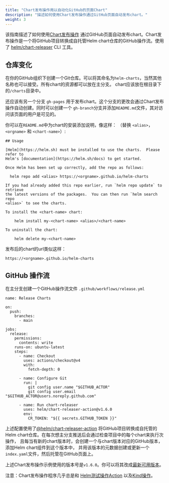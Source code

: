```yaml
---
title: "Chart发布操作用以自动化GitHub的页面Chart"
description: "描述如何使用Chart发布操作通过GitHub页面自动发布chart。"
weight: 3
---
```


该指南描述了如何使用[Chart发布操作](https://github.com/marketplace/actions/helm-chart-releaser)
通过GitHub页面自动发布chart。Chart发布操作是一个将GitHub项目转换成自托管Helm chart仓库的GitHub操作流。使用了
[helm/chart-releaser](https://github.com/helm/chart-releaser) CLI 工具。

## 仓库变化

在你的GitHub组织下创建一个Git仓库。可以将其命名为`helm-charts`，当然其他名称也可以接受。所有chart的资源都可以放在主分支。
chart应该放在根目录下的`/charts`目录中。

还应该有另一个分支 `gh-pages` 用于发布chart。这个分支的更改会通过Chart发布操作自动创建。同时可以创建一个
`gh-branch`分支并添加`README.md`文件，其对访问该页面的用户是可见的。

你可以在`README.md`中为chart的安装添加说明，像这样：
（替换 `<alias>`， `<orgname>` 和 `<chart-name>`）:

```text
## Usage

[Helm](https://helm.sh) must be installed to use the charts.  Please refer to
Helm's [documentation](https://helm.sh/docs) to get started.

Once Helm has been set up correctly, add the repo as follows:

  helm repo add <alias> https://<orgname>.github.io/helm-charts

If you had already added this repo earlier, run `helm repo update` to retrieve
the latest versions of the packages.  You can then run `helm search repo
<alias>` to see the charts.

To install the <chart-name> chart:

    helm install my-<chart-name> <alias>/<chart-name>

To uninstall the chart:

    helm delete my-<chart-name>
```

发布后的chart的url类似这样：

`https://<orgname>.github.io/helm-charts`

## GitHub 操作流

在主分支创建一个GitHub操作流文件 `.github/workflows/release.yml`

```text
name: Release Charts

on:
  push:
    branches:
      - main

jobs:
  release:
    permissions:
      contents: write
    runs-on: ubuntu-latest
    steps:
      - name: Checkout
        uses: actions/checkout@v4
        with:
          fetch-depth: 0

      - name: Configure Git
        run: |
          git config user.name "$GITHUB_ACTOR"
          git config user.email "$GITHUB_ACTOR@users.noreply.github.com"

      - name: Run chart-releaser
        uses: helm/chart-releaser-action@v1.6.0
        env:
          CR_TOKEN: "${{ secrets.GITHUB_TOKEN }}"
```

上述配置使用了[@helm/chart-releaser-action](https://github.com/helm/chart-releaser-action)
将GitHub项目转换成自托管的Helm chart仓库。在每次想主分支推送后会通过检查项目中的每个chart来执行次操作，
且每当有新的chart版本时，会创建一个与chart版本对应的GitHub版本，添加Helm chart组件到这个版本中，
并用该版本的元数据创建或更新一个`index.yaml`文件，然后托管在GitHub页面上。

上述Chart发布操作示例使用的版本号是`v1.6.0`。你可以将其改成[最新可用版本](https://github.com/helm/chart-releaser-action/releases)。

注意：Chart发布操作程序几乎总是和 [Helm测试操作Action](https://github.com/marketplace/actions/helm-chart-testing)
以及[Kind操作](https://github.com/marketplace/actions/kind-cluster)。

